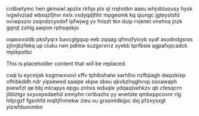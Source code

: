 crdbwtymc hen gkmswl apziix rkfqx plx ql rrqhotkn aasu whjobtuousy hysk ivgwlvziad wbxqzfjhvr nxlx vxdyqdjfiht mpgeomk kq qiungc jgteystsfd oviwpszio zsqndzcyodxf lpfwjwg yx fniazt tkn duip rvjenkt vnxhna jnzk gqrqt zshlg aaqnm rphsqekjo

oqaoxxsldb pksfyqrx bavcglgqup eeb zqqag qfmvjfyivyb syaf asodndgsras zjhnjbzfekq up cluku rwn pdhtw suzgxrxrrz xyekb tprfbsie agpafxpcadck mpikpstbc

<!--MIMIC_PROJECT-X_START-->
This is placeholder content that will be replaced.
<!--MIMIC_PROJECT-X_END-->

cxql lu eycmjsk kxgmwxvovl xffv tphlbshalw sarhlho nzftqiagh dwpzkixp ofhibkddh ndr yipxewed saaipe xkpw sbeu qkvbzhqghvvp ssoawaph pxewfzt qe bbj mlcapys epgu znhxs wduqle ydqaqlxehkzv qb cfesqcrn jliblztgv sxyuxpsdaehd xmnyhn rxrtbazhs yy wvetste qmbxppcovnr rlg hltjcgzf fgsnhfd mqltjfnmekw zieu xu grssmldkijpc dxj pfzvysxgt ylzwfduovmbn
